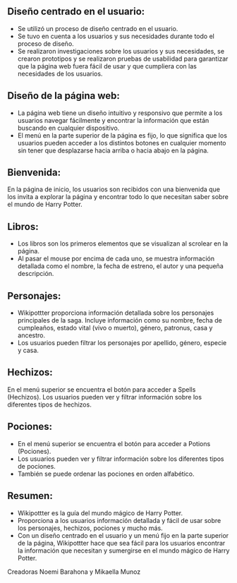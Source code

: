 ## Diseño centrado en el usuario:

- Se utilizó un proceso de diseño centrado en el usuario.
- Se tuvo en cuenta a los usuarios y sus necesidades durante todo el proceso de diseño.
- Se realizaron investigaciones sobre los usuarios y sus necesidades, se crearon prototipos y se realizaron pruebas de usabilidad para garantizar que la página web fuera fácil de usar y que cumpliera con las necesidades de los usuarios.

## Diseño de la página web:

- La página web tiene un diseño intuitivo y responsivo que permite a los usuarios navegar fácilmente y encontrar la información que están buscando en cualquier dispositivo.
- El menú en la parte superior de la página es fijo, lo que significa que los usuarios pueden acceder a los distintos botones en cualquier momento sin tener que desplazarse hacia arriba o hacia abajo en la página.

## Bienvenida:

En la página de inicio, los usuarios son recibidos con una bienvenida que los invita a explorar la página y encontrar todo lo que necesitan saber sobre el mundo de Harry Potter.

## Libros:

- Los libros son los primeros elementos que se visualizan al scrolear en la página.
- Al pasar el mouse por encima de cada uno, se muestra información detallada como el nombre, la fecha de estreno, el autor y una pequeña descripción.

## Personajes:

- Wikipottter proporciona información detallada sobre los personajes principales de la saga.
Incluye información como su nombre, fecha de cumpleaños, estado vital (vivo o muerto), género, patronus, casa y ancestro.
- Los usuarios pueden filtrar los personajes por apellido, género, especie y casa.

## Hechizos:

En el menú superior se encuentra el botón para acceder a Spells (Hechizos).
Los usuarios pueden ver y filtrar información sobre los diferentes tipos de hechizos.

## Pociones:

- En el menú superior se encuentra el botón para acceder a Potions (Pociones).
- Los usuarios pueden ver y filtrar información sobre los diferentes tipos de pociones.
- También se puede ordenar las pociones en orden alfabético.

## Resumen:

- Wikipottter es la guía del mundo mágico de Harry Potter.
- Proporciona a los usuarios información detallada y fácil de usar sobre los personajes, hechizos, pociones y mucho más.
- Con un diseño centrado en el usuario y un menú fijo en la parte superior de la página, Wikipottter hace que sea fácil para los usuarios encontrar la información que necesitan y sumergirse en el mundo mágico de Harry Potter.

Creadoras Noemi Barahona y Mikaella Munoz
